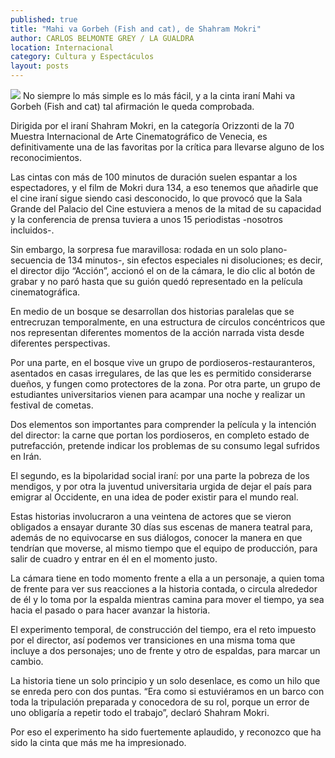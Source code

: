```yaml
---
published: true
title: "Mahi va Gorbeh (Fish and cat), de Shahram Mokri"
author: CARLOS BELMONTE GREY / LA GUALDRA
location: Internacional
category: Cultura y Espectáculos
layout: posts
---
```


![](http://i.imgur.com/TGw7Ld8m.jpg)
No siempre lo más simple es lo más fácil, y a la cinta iraní Mahi va Gorbeh (Fish and cat) tal afirmación le queda comprobada.

Dirigida por el iraní Shahram Mokri, en la categoría Orizzonti de la 70 Muestra Internacional de Arte Cinematográfico de Venecia, es definitivamente una de las favoritas por la crítica para llevarse alguno de los reconocimientos.

Las cintas con más de 100 minutos de duración suelen espantar a los espectadores, y el film de Mokri dura 134, a eso tenemos que añadirle que el cine iraní sigue siendo casi desconocido, lo que provocó que la Sala Grande del Palacio del Cine estuviera a menos de la mitad de su capacidad y la conferencia de prensa tuviera a unos 15 periodistas -nosotros incluidos-.

Sin embargo, la sorpresa fue maravillosa: rodada en un solo plano-secuencia de 134 minutos-, sin efectos especiales ni disoluciones; es decir, el director dijo “Acción”, accionó el on de la cámara, le dio clic al botón de grabar y no paró hasta que su guión quedó representado en la película cinematográfica.

En medio de un bosque se desarrollan dos historias paralelas que se entrecruzan temporalmente, en una estructura de círculos concéntricos que nos representan diferentes momentos de la acción narrada vista desde diferentes perspectivas.

Por una parte, en el bosque vive un grupo de pordioseros-restauranteros, asentados en casas irregulares, de las que les es permitido considerarse dueños, y fungen como protectores de la zona. Por otra parte, un grupo de estudiantes universitarios vienen para acampar una noche y realizar un festival de cometas.

Dos elementos son importantes para comprender la película y la intención del director: la carne que portan los pordioseros, en completo estado de putrefacción, pretende indicar los problemas de su consumo legal sufridos en Irán.

El segundo, es la bipolaridad social iraní: por una parte la pobreza de los mendigos, y por otra la juventud universitaria urgida de dejar el país para emigrar al Occidente, en una idea de poder existir para el mundo real.

Estas historias involucraron a una veintena de actores que se vieron obligados a ensayar durante 30 días sus escenas de manera teatral para, además de no equivocarse en sus diálogos, conocer la manera en que tendrían que moverse, al mismo tiempo que el equipo de producción, para salir de cuadro y entrar en él en el momento justo.

La cámara tiene en todo momento frente a ella a un personaje, a quien toma de frente para ver sus reacciones a la historia contada, o circula alrededor de él y lo toma por la espalda mientras camina para mover el tiempo, ya sea hacia el pasado o para hacer avanzar la historia.

El experimento temporal, de construcción del tiempo, era el reto impuesto por el director, así podemos ver transiciones en una misma toma que incluye a dos personajes; uno de frente y otro de espaldas, para marcar un cambio.

La historia tiene un solo principio y un solo desenlace, es como un hilo que se enreda pero con dos puntas. “Era como si estuviéramos en un barco con toda la tripulación preparada y conocedora de su rol, porque un error de uno obligaría a repetir todo el trabajo”, declaró Shahram Mokri.

Por eso el experimento ha sido fuertemente aplaudido, y reconozco que ha sido la cinta que más me ha impresionado.
